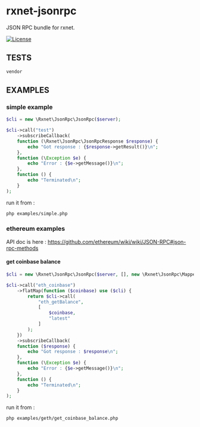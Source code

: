 # rxnet-jsonrpc

JSON RPC bundle for rxnet.

[![License](https://poser.pugx.org/domraider/rxnet/license)](https://packagist.org/packages/domraider/rxnet)

## TESTS
```bash
vendor
```

## EXAMPLES
### simple example
```php
$cli = new \Rxnet\JsonRpc\JsonRpc($server);

$cli->call("test")
    ->subscribeCallback(
    function (\Rxnet\JsonRpc\JsonRpcResponse $response) {
        echo "Got response : {$response->getResult()}\n";
    },
    function (\Exception $e) {
        echo "Error : {$e->getMessage()}\n";
    },
    function () {
        echo "Terminated\n";
    }
);
```

run it from :
```bash
php examples/simple.php
```

### ethereum examples

API doc is here : https://github.com/ethereum/wiki/wiki/JSON-RPC#json-rpc-methods

#### get coinbase balance
```php
$cli = new \Rxnet\JsonRpc\JsonRpc($server, [], new \Rxnet\JsonRpc\Mappers\EthereumMapper());

$cli->call("eth_coinbase")
    ->flatMap(function ($coinbase) use ($cli) {
        return $cli->call(
            "eth_getBalance",
            [
                $coinbase,
                "latest"
            ]
        );
    })
    ->subscribeCallback(
    function ($response) {
        echo "Got response : $response\n";
    },
    function (\Exception $e) {
        echo "Error : {$e->getMessage()}\n";
    },
    function () {
        echo "Terminated\n";
    }
);
```

run it from :
```bash
php examples/geth/get_coinbase_balance.php
```